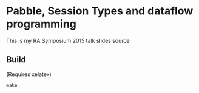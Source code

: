 # Pabble, Session Types and dataflow programming

This is my RA Symposium 2015 talk slides source

## Build

(Requires xelatex)
```
make
```
